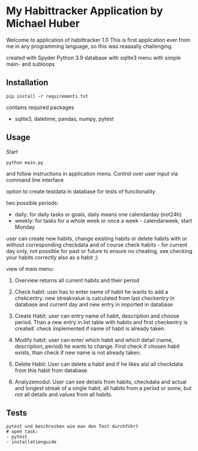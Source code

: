 # My Habittracker Application by Michael Huber

Welcome to application of habittracker 1.0
This is first application ever from me in any programming language, so this was reaaaally challenging.

created with Spyder Python 3.9
database with sqlite3
menu with simple main- and subloops

## Installation

```shell
pip install -r requirements.txt
```
contains required packages
- sqlite3, datetime, pandas, numpy, pytest

## Usage

Start

```shell
python main.py
```

and follow instructions in application menu.
Control over user input via command line interface

option to create testdata in database for tests of functionality

two possible periods:
- daily: for daily tasks or goals, daily means one calendarday (not24h)
- weekly: for tasks for a whole week or once a week - calendarweek, start Monday

user can create new habits, change existing habits or delete habits with or without corresponding checkdata
and of course check habits - for current day only, not possible for past or future to ensure no cheating,
see checking your habits correctly also as a habit ;)

view of main menu:


1) Overview returns all current habits and their period

2) Check habit: user has to enter name of habit he wants to add a chekcentry. new streakvalue is calculated from last checkentry in database
    and current day and new entry in imported in database

3) Create Habit: user can entry name of habit, description and choose period. Than a new entry in list table with habits and first checkentry is created.
    check implemented if name of habit is already taken.
    
4) Modify habit: user can enter which habit and which detail (name, description, period) he wants to change. First check if chosen habit exists, 
    than check if new name is not already taken.
    
5) Delete Habit: User can delete a habit and if he likes alsl all checkdata from this habit from database.

6) Analyzemodul: User can see details from habits, checkdata and actual and longest streak of a single habit, all habits from a period or some, but
    not all details and values from all habits. 



## Tests

```shell
pytest und beschreiben wie man den Test durchführt
# open task:
- pytest
- installationguide


